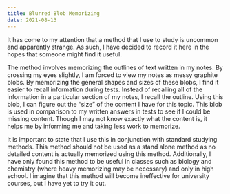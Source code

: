 ```yaml
---
title: Blurred Blob Memorizing
date: 2021-08-13
---
```



It has come to my attention that a method that I use to study is uncommon and apparently strange. 
As such, I have decided to record it here in the hopes that someone might find it useful.

The method involves memorizing the outlines of text written in my notes. 
By crossing my eyes slightly, I am forced to view my notes as messy graphite blobs. 
By memorizing the general shapes and sizes of these blobs, I find it easier to recall information during tests. 
Instead of recalling all of the information in a particular section of my notes, I recall the outline. 
Using this blob, I can figure out the “size” of the content I have for this topic. 
This blob is used in comparison to my written answers in tests to see if I could be missing content. 
Though I may not know exactly what the content is, it helps me by informing me and taking less work to memorize.

It is important to state that I use this in conjunction with standard studying methods. 
This method should not be used as a stand alone method as no detailed content is actually memorized using this method. 
Additionally, I have only found this method to be useful in classes such as biology and chemistry (where heavy memorizing may be necessary) and only in high school. I imagine that this method will become ineffective for university courses, but I have yet to try it out.








